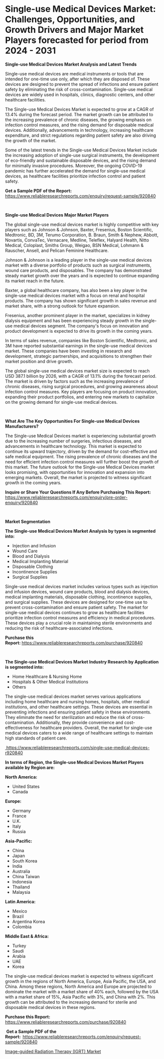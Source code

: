 <p><h1>Single-use Medical Devices Market: Challenges, Opportunities, and Growth Drivers and Major Market Players forecasted for period from 2024 - 2031</h1></p><p><strong>Single-use Medical Devices Market Analysis and Latest Trends</strong></p>
<p><p>Single-use medical devices are medical instruments or tools that are intended for one-time use only, after which they are disposed of. These devices are designed to prevent the spread of infections and ensure patient safety by eliminating the risk of cross-contamination. Single-use medical devices are widely used in hospitals, clinics, diagnostic centers, and other healthcare facilities.</p><p>The Single-use Medical Devices Market is expected to grow at a CAGR of 13.4% during the forecast period. The market growth can be attributed to the increasing prevalence of chronic diseases, the growing emphasis on infection control measures, and the rising demand for disposable medical devices. Additionally, advancements in technology, increasing healthcare expenditure, and strict regulations regarding patient safety are also driving the growth of the market.</p><p>Some of the latest trends in the Single-use Medical Devices Market include the increasing adoption of single-use surgical instruments, the development of eco-friendly and sustainable disposable devices, and the rising demand for minimally invasive procedures. Moreover, the ongoing COVID-19 pandemic has further accelerated the demand for single-use medical devices, as healthcare facilities prioritize infection control and patient safety.</p></p>
<p><strong>Get a Sample PDF of the Report:&nbsp;</strong> <a href="https://www.reliableresearchreports.com/enquiry/request-sample/920840">https://www.reliableresearchreports.com/enquiry/request-sample/920840</a></p>
<p>&nbsp;</p>
<p><strong>Single-use Medical Devices Major Market Players</strong></p>
<p><p>The global single-use medical devices market is highly competitive with key players such as Johnson & Johnson, Baxter, Fresenius, Boston Scientific, Medtronic, BD, 3M, Terumo Corporation, B. Braun, Smith & Nephew, Abbott, Novartis, ConvaTec, Vernacare, Medline, Teleflex, Halyard Health, Nitto Medical, Coloplast, Smiths Group, Weigao, BSN Medical, Lohmann & Rauscher, Ansell, and Pelican Feminine Healthcare.</p><p>Johnson & Johnson is a leading player in the single-use medical devices market with a diverse portfolio of products such as surgical instruments, wound care products, and disposables. The company has demonstrated steady market growth over the years and is expected to continue expanding its market reach in the future.</p><p>Baxter, a global healthcare company, has also been a key player in the single-use medical devices market with a focus on renal and hospital products. The company has shown significant growth in sales revenue and market share, with a strong outlook for future expansion.</p><p>Fresenius, another prominent player in the market, specializes in kidney dialysis equipment and has been experiencing steady growth in the single-use medical devices segment. The company's focus on innovation and product development is expected to drive its growth in the coming years.</p><p>In terms of sales revenue, companies like Boston Scientific, Medtronic, and 3M have reported substantial earnings in the single-use medical devices market. These companies have been investing in research and development, strategic partnerships, and acquisitions to strengthen their market position and drive growth.</p><p>The global single-use medical devices market size is expected to reach USD 387.1 billion by 2026, with a CAGR of 13.1% during the forecast period. The market is driven by factors such as the increasing prevalence of chronic diseases, rising surgical procedures, and growing awareness about infection control measures. Key players are focusing on product innovation, expanding their product portfolios, and entering new markets to capitalize on the growing demand for single-use medical devices.</p></p>
<p>&nbsp;</p>
<p><strong>What Are The Key Opportunities For Single-use Medical Devices Manufacturers?</strong></p>
<p><p>The Single-use Medical Devices market is experiencing substantial growth due to the increasing number of surgeries, infectious diseases, and advancements in healthcare technology. This market is expected to continue its upward trajectory, driven by the demand for cost-effective and safe medical equipment. The rising prevalence of chronic diseases and the need for efficient infection control measures will further boost the growth of this market. The future outlook for the Single-use Medical Devices market looks promising, with opportunities for innovation and expansion into emerging markets. Overall, the market is projected to witness significant growth in the coming years.</p></p>
<p><strong>Inquire or Share Your Questions If Any Before Purchasing This Report:</strong> <a href="https://www.reliableresearchreports.com/enquiry/pre-order-enquiry/920840">https://www.reliableresearchreports.com/enquiry/pre-order-enquiry/920840</a></p>
<p>&nbsp;</p>
<p><strong>Market Segmentation</strong></p>
<p><strong>The Single-use Medical Devices Market Analysis by types is segmented into:</strong></p>
<p><ul><li>Injection and Infusion</li><li>Wound Care</li><li>Blood and Dialysis</li><li>Medical Implanting Material</li><li>Disposable Clothing</li><li>Incontinence Supplies</li><li>Surgical Supplies</li></ul></p>
<p><p>Single-use medical devices market includes various types such as injection and infusion devices, wound care products, blood and dialysis devices, medical implanting materials, disposable clothing, incontinence supplies, and surgical supplies. These devices are designed for one-time use to prevent cross-contamination and ensure patient safety. The market for single-use medical devices continues to grow as healthcare facilities prioritize infection control measures and efficiency in medical procedures. These devices play a crucial role in maintaining sterile environments and reducing the risk of healthcare-associated infections.</p></p>
<p><strong>Purchase this Report:&nbsp;</strong><a href="https://www.reliableresearchreports.com/purchase/920840">https://www.reliableresearchreports.com/purchase/920840</a></p>
<p>&nbsp;</p>
<p><strong>The Single-use Medical Devices Market Industry Research by Application is segmented into:</strong></p>
<p><ul><li>Home Healthcare & Nursing Home</li><li>Hospitals & Other Medical Institutions</li><li>Others</li></ul></p>
<p><p>The single-use medical devices market serves various applications including home healthcare and nursing homes, hospitals, other medical institutions, and other healthcare settings. These devices are essential in preventing infections and ensuring patient safety in these environments. They eliminate the need for sterilization and reduce the risk of cross-contamination. Additionally, they provide convenience and cost-effectiveness for healthcare providers. Overall, the market for single-use medical devices caters to a wide range of healthcare settings to maintain high standards of patient care.</p></p>
<p><a href="https://www.reliableresearchreports.com/single-use-medical-devices-r920840">&nbsp;https://www.reliableresearchreports.com/single-use-medical-devices-r920840</a></p>
<p><strong>In terms of Region, the Single-use Medical Devices Market Players available by Region are:</strong></p>
<p>
    <p> <strong> North America: </strong>
        <ul>
            <li>United States</li>
            <li>Canada</li>
        </ul>
        </p> 
    <p> <strong> Europe: </strong>
        <ul>
            <li>Germany</li>
            <li>France</li>
            <li>U.K.</li>
            <li>Italy</li>
            <li>Russia</li>
        </ul>
        </p> 
    <p> <strong> Asia-Pacific: </strong>
        <ul>
            <li>China</li>
            <li>Japan</li>
            <li>South Korea</li>
            <li>India</li>
            <li>Australia</li>
            <li>China Taiwan</li>
            <li>Indonesia</li>
            <li>Thailand</li>
            <li>Malaysia</li>
        </ul>
        </p> 
    <p> <strong> Latin America: </strong>
        <ul>
            <li>Mexico</li>
            <li>Brazil</li>
            <li>Argentina Korea</li>
            <li>Colombia</li>
        </ul>
        </p> 
    <p> <strong> Middle East & Africa: </strong>
        <ul>
            <li>Turkey</li>
            <li>Saudi</li>
            <li>Arabia</li>
            <li>UAE</li>
            <li>Korea</li>
        </ul>
    </p>
    </p>
<p><p>The single-use medical devices market is expected to witness significant growth in the regions of North America, Europe, Asia Pacific, the USA, and China. Among these regions, North America and Europe are projected to dominate the market with a market share of 40% each, followed by the USA with a market share of 15%, Asia Pacific with 3%, and China with 2%. This growth can be attributed to the increasing demand for sterile and disposable medical devices in these regions.</p></p>
<p><strong>Purchase this Report: </strong><a href="https://www.reliableresearchreports.com/purchase/920840">https://www.reliableresearchreports.com/purchase/920840</a></p>
<p>&nbsp;<strong>Get a Sample PDF of the Report:&nbsp;&nbsp;</strong><a href="https://www.reliableresearchreports.com/enquiry/request-sample/920840">https://www.reliableresearchreports.com/enquiry/request-sample/920840</a></p>
<p><strong></strong></p>
<p><p><a href="https://github.com/JameTravis/Market-Research-Report-List-4/blob/main/image-guided-radiation-therapy-igrt-market.md">Image-guided Radiation Therapy (IGRT) Market</a></p></p>